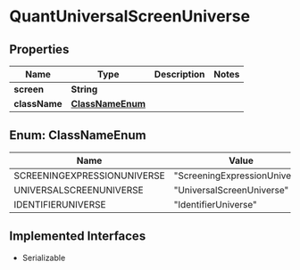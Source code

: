 

# QuantUniversalScreenUniverse


## Properties

Name | Type | Description | Notes
------------ | ------------- | ------------- | -------------
**screen** | **String** |  | 
**className** | [**ClassNameEnum**](#ClassNameEnum) |  | 



## Enum: ClassNameEnum

Name | Value
---- | -----
SCREENINGEXPRESSIONUNIVERSE | &quot;ScreeningExpressionUniverse&quot;
UNIVERSALSCREENUNIVERSE | &quot;UniversalScreenUniverse&quot;
IDENTIFIERUNIVERSE | &quot;IdentifierUniverse&quot;


## Implemented Interfaces

* Serializable


